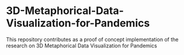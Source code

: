 # 3D-Metaphorical-Data-Visualization-for-Pandemics
This repository contributes as a proof of concept implementation of the research on 3D Metaphorical Data Visualization for Pandemics
